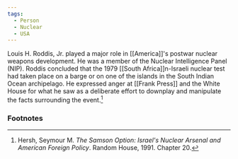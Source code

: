 ```yaml
---
tags:
  - Person
  - Nuclear
  - USA
---
```

Louis H. Roddis, Jr. played a major role in [[America]]'s postwar nuclear weapons development. He was a member of the Nuclear Intelligence Panel (NIP). Roddis concluded that the 1979 [[South Africa]]n-Israeli nuclear test had taken place on a barge or on one of the islands in the South Indian Ocean archipelago. He expressed anger at [[Frank Press]] and the White House for what he saw as a deliberate effort to downplay and manipulate the facts surrounding the event.[^1]

### Footnotes

[^1]: Hersh, Seymour M. *The Samson Option: Israel's Nuclear Arsenal and American Foreign Policy*. Random House, 1991. Chapter 20.